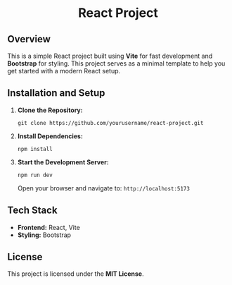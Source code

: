 <h1 align="center">React Project</h1>

<h2>Overview</h2>
<p>
  This is a simple React project built using <strong>Vite</strong> for fast development and <strong>Bootstrap</strong> for styling.
  This project serves as a minimal template to help you get started with a modern React setup.
</p>

<h2>Installation and Setup</h2>
<ol>
  <li>
    <strong>Clone the Repository:</strong>
    <pre><code>git clone https://github.com/yourusername/react-project.git</code></pre>
  </li>
  <li>
    <strong>Install Dependencies:</strong>
    <pre><code>npm install</code></pre>
  </li>
  <li>
    <strong>Start the Development Server:</strong>
    <pre><code>npm run dev</code></pre>
    Open your browser and navigate to: <code>http://localhost:5173</code>
  </li>
</ol>

<h2>Tech Stack</h2>
<ul>
  <li><strong>Frontend:</strong> React, Vite</li>
  <li><strong>Styling:</strong> Bootstrap</li>
</ul>

<h2>License</h2>
<p>
  This project is licensed under the <strong>MIT License</strong>.
</p>

